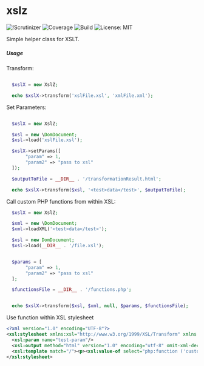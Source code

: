 # xslz
![!Scrutinizer](https://scrutinizer-ci.com/g/isaac-perkins/xslZ/badges/quality-score.png?b=master)
![Coverage](https://scrutinizer-ci.com/g/isaac-perkins/xslZ/badges/coverage.png?b=master)
![Build](https://scrutinizer-ci.com/g/isaac-perkins/xslZ/badges/build.png?b=master)
![License: MIT](https://img.shields.io/github/license/mashape/apistatus.svg)

Simple helper class for XSLT.

##### Usage

Transform:
``` php

  $xslX = new XslZ;

  echo $xslX->transform('xslFile.xsl', 'xmlFile.xml');
```

Set Parameters:
``` php

  $xslX = new XslZ;

  $xsl = new \DomDocument;
  $xsl->load('xslFile.xsl');

  $xslX->setParams([
	   "param" => 1,
	   "param2" => "pass to xsl"
  ]);

  $outputToFile = __DIR__ . '/transformationResult.html';

  echo $xslX->transform($xsl, '<test>data</test>', $outputToFile);
```

Call custom PHP functions from within XSL:
``` php
  $xslX = new XslZ;

  $xml = new \DomDocument;
  $xml->loadXML('<test>data</test>');

  $xsl = new DomDocument;
  $xsl->load(__DIR__ . '/file.xsl');


  $params = [
	   "param" => 1,
	   "param2" => "pass to xsl"
  ];

  $functionsFile = __DIR__ . '/functions.php';


  echo $xslX->transform($xsl, $xml, null, $params, $functionsFile);
```

Use function within XSL stylesheet
``` xml
<?xml version="1.0" encoding="UTF-8"?>
<xsl:stylesheet xmlns:xsl="http://www.w3.org/1999/XSL/Transform" xmlns:php="http://php.net/xsl" version="1.0">
  <xsl:param name="test-param"/>
  <xsl:output method="html" version="1.0" encoding="utf-8" omit-xml-declaration="yes" standalone="no" indent="no" doctype-public="html"/>
  <xsl:template match="/"><p><xsl:value-of select="php:function ('customFunction', $test-param)"/></p></xsl:template>
</xsl:stylesheet>
```
